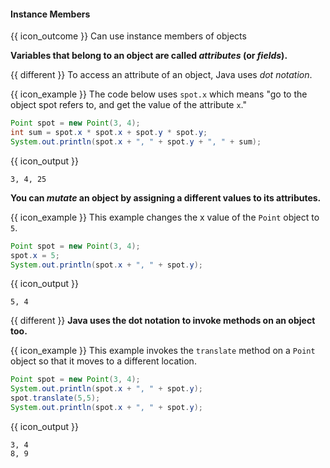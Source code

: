 <div id="title">

#### Instance Members

</div>

<span id="prereqs"></span>

<span id="outcomes">{{ icon_outcome }} Can use instance members of objects</span>

<div id="body">

**Variables that belong to an object are called _attributes_ (or _fields_).**

{{ different }} To access an attribute of an object, Java uses _dot notation_.

<box>

{{ icon_example }} The code below uses `spot.x` which means "go to the object spot refers to, and get the value of the attribute `x`."

```java
Point spot = new Point(3, 4);
int sum = spot.x * spot.x + spot.y * spot.y;
System.out.println(spot.x + ", " + spot.y + ", " + sum);
```
{{ icon_output }}
```
3, 4, 25
```

</box>

**You can <tooltip content="i.e., change/modify">_mutate_</tooltip> an object by assigning a different values to its attributes.**

<box>

{{ icon_example }} This example changes the x value of the `Point` object to `5`.

```java
Point spot = new Point(3, 4);
spot.x = 5;
System.out.println(spot.x + ", " + spot.y);
```
{{ icon_output }}
```
5, 4
```
</box>

{{ different }} **Java uses the dot notation to invoke methods on an object too.**

<box>

{{ icon_example }} This example invokes the `translate` method on a `Point` object so that it moves to a different location.

```java
Point spot = new Point(3, 4);
System.out.println(spot.x + ", " + spot.y);
spot.translate(5,5);
System.out.println(spot.x + ", " + spot.y);
```
{{ icon_output }}
```
3, 4
8, 9
```
</box>

</div>

<div id="extras">
  <include src="exercises.md" />
</div>